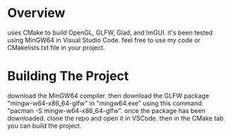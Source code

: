 # Overview
uses CMake to build OpenGL, GLFW, Glad, and ImGUI. it's been tested using MinGW64 in Visual Studio Code. feel free to use my code or CMakelists.txt file in your project.<br>

# Building The Project
download the MinGW64 compiler. then download the GLFW package "mingw-w64-x86_64-glfw" in "mingw64.exe" using this command: "pacman -S mingw-w64-x86_64-glfw". once the package
has been downloaded. clone the repo and open it in VSCode. then in the CMake tab you can build the project.<br>
